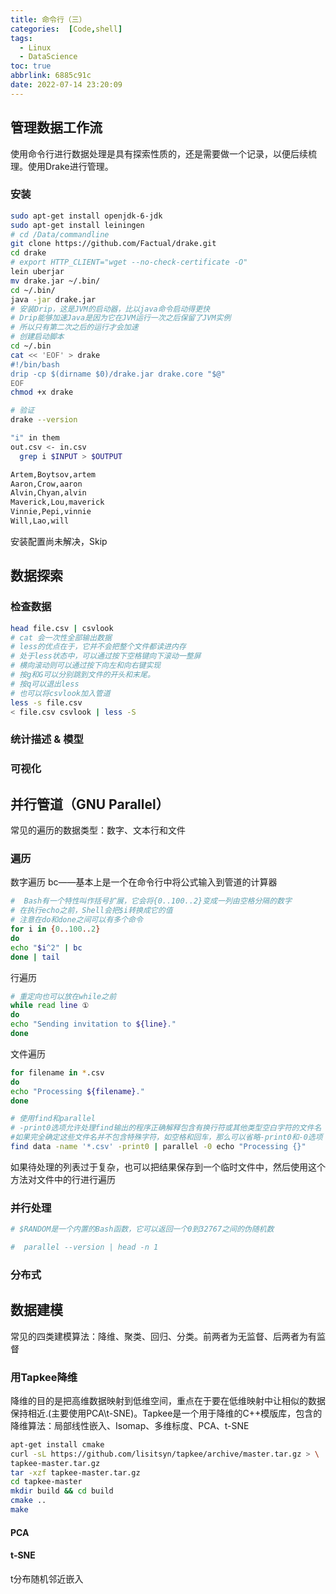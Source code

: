 ```yaml
---
title: 命令行（三）
categories:  [Code,shell]
tags:
  - Linux
  - DataScience
toc: true
abbrlink: 6885c91c
date: 2022-07-14 23:20:09
---
```

<!--more-->
## 管理数据工作流
使用命令行进行数据处理是具有探索性质的，还是需要做一个记录，以便后续梳理。使用Drake进行管理。

### 安装
``` sh
sudo apt-get install openjdk-6-jdk
sudo apt-get install leiningen
# cd /Data/commandline
git clone https://github.com/Factual/drake.git
cd drake
# export HTTP_CLIENT="wget --no-check-certificate -O"
lein uberjar
mv drake.jar ~/.bin/
cd ~/.bin/
java -jar drake.jar
# 安装Drip，这是JVM的启动器，比以java命令启动得更快
# Drip能够加速Java是因为它在JVM运行一次之后保留了JVM实例
# 所以只有第二次之后的运行才会加速
# 创建启动脚本
cd ~/.bin
cat << 'EOF' > drake
#!/bin/bash
drip -cp $(dirname $0)/drake.jar drake.core "$@"
EOF
chmod +x drake

# 验证
drake --version

"i" in them
out.csv <- in.csv
  grep i $INPUT > $OUTPUT

Artem,Boytsov,artem
Aaron,Crow,aaron
Alvin,Chyan,alvin
Maverick,Lou,maverick
Vinnie,Pepi,vinnie
Will,Lao,will
```


安装配置尚未解决，Skip


## 数据探索

### 检查数据
``` sh
head file.csv | csvlook
# cat 会一次性全部输出数据
# less的优点在于，它并不会把整个文件都读进内存
# 处于less状态中，可以通过按下空格键向下滚动一整屏
# 横向滚动则可以通过按下向左和向右键实现
# 按g和G可以分别跳到文件的开头和末尾。
# 按q可以退出less
# 也可以将csvlook加入管道
less -s file.csv
< file.csv csvlook | less -S

```
### 统计描述 & 模型

### 可视化



## 并行管道（GNU Parallel）
常见的遍历的数据类型：数字、文本行和文件

### 遍历
数字遍历
bc——基本上是一个在命令行中将公式输入到管道的计算器
``` sh
#  Bash有一个特性叫作括号扩展，它会将{0..100..2}变成一列由空格分隔的数字
# 在执行echo之前，Shell会把$i转换成它的值
# 注意在do和done之间可以有多个命令
for i in {0..100..2} 
do
echo "$i^2" | bc 
done | tail 
```
行遍历

```sh
# 重定向也可以放在while之前
while read line ①
do
echo "Sending invitation to ${line}."
done
```

文件遍历
``` sh
for filename in *.csv
do
echo "Processing ${filename}."
done

# 使用find和parallel
# -print0选项允许处理find输出的程序正确解释包含有换行符或其他类型空白字符的文件名
#如果完全确定这些文件名并不包含特殊字符，如空格和回车，那么可以省略-print0和-0选项
find data -name '*.csv' -print0 | parallel -0 echo "Processing {}"
```
如果待处理的列表过于复杂，也可以把结果保存到一个临时文件中，然后使用这个方法对文件中的行进行遍历

### 并行处理

``` sh
# $RANDOM是一个内置的Bash函数，它可以返回一个0到32767之间的伪随机数

#  parallel --version | head -n 1

```
###  分布式

## 数据建模
常见的四类建模算法：降维、聚类、回归、分类。前两者为无监督、后两者为有监督

### 用Tapkee降维
降维的目的是把高维数据映射到低维空间，重点在于要在低维映射中让相似的数据保持相近.(主要使用PCA\t-SNE)。Tapkee是一个用于降维的C++模版库，包含的降维算法：局部线性嵌入、Isomap、多维标度、PCA、t-SNE
``` sh
apt-get install cmake
curl -sL https://github.com/lisitsyn/tapkee/archive/master.tar.gz > \
tapkee-master.tar.gz
tar -xzf tapkee-master.tar.gz
cd tapkee-master
mkdir build && cd build
cmake ..
make
```
 #### PCA


 #### t-SNE
t分布随机邻近嵌入